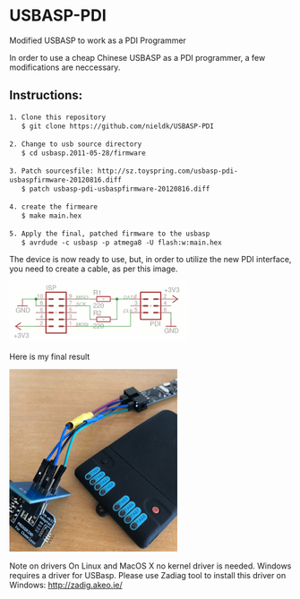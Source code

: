 # USBASP-PDI
Modified USBASP to work as a PDI Programmer

In order to use a cheap Chinese USBASP as a PDI programmer, a few modifications are neccessary.

## Instructions:
```
1. Clone this repository
   $ git clone https://github.com/nieldk/USBASP-PDI

2. Change to usb source directory
   $ cd usbasp.2011-05-28/firmware
   
3. Patch sourcesfile: http://sz.toyspring.com/usbasp-pdi-usbaspfirmware-20120816.diff
   $ patch usbasp-pdi-usbaspfirmware-20120816.diff

4. create the firmeare
   $ make main.hex
   
5. Apply the final, patched firmware to the usbasp
   $ avrdude -c usbasp -p atmega8 -U flash:w:main.hex
```
The device is now ready to use, but, in order to utilize the new PDI interface, you need to create a cable, as per this image.

![USBASP-PDI](/images/usbasp_pdi.png)

Here is my final result

![USBASP-PDI](/images/final.jpeg)

Note on drivers
On Linux and MacOS X no kernel driver is needed. Windows requires a driver for USBasp. Please use Zadiag tool to install this driver on Windows: http://zadig.akeo.ie/
